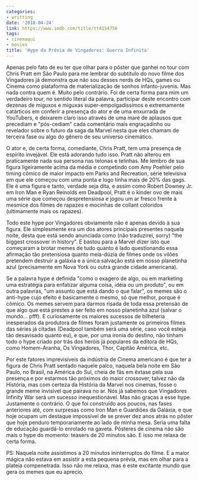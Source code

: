 ```yaml
---
categories:
- writting
date: '2018-04-24'
link: https://www.imdb.com/title/tt4154756
tags:
- cinemaqui
- movies
title: 'Hype da Prévia de Vingadores: Guerra Infinita'
---
```


Apenas pelo fato de eu ter que olhar para o pôster que ganhei no tour com Chris Pratt em São Paulo para me lembrar do subtítulo do novo filme dos Vingadores já demonstra que não sou desses nerds de HQs, games ou Cinema como plataforma de materialização de sonhos infanto-juvenis. Mas nada contra quem é. Muito pelo contrário. Foi de certa forma para mim um verdadeiro tour, no sentido literal da palavra, participar deste encontro com dezenas de miguxos e miguxas super-empolgadíssimos e extremamente catárticos em conferir a presença do ator e de uma enxurrada de YouTubers, e deixarem claro isso através de uma maré de aplausos que precediam e "pós-cediam" cada comentário mais engraçadinho ou revelador sobre o futuro da saga da Marvel nesta que eles chamam de terceira fase ou algo do gênero de seu universo cinemático.

O ator e, de certa forma, comediante, Chris Pratt, tem uma presença de espírito invejável. Ele está adorando tudo isso. Pratt não alterou em praticamente nada sua persona nas telonas e telinhas. Me lembro de sua figura ligeiramente acima da média e competindo com Amy Poehler pelo timing cômico de maior impacto em Parks and Recreation, série televisiva em que ele começou com uma ponta e logo tinha mais de 20% das gags. Ele é uma figura e tanto, verdade seja dita, e assim como Robert Downey Jr. em Iron Man e Ryan Reinolds em Deadpool, Pratt é o kinder ovo de mais uma série que começou despretensiosa e jogou um ar fresco frente à mesmice dos filmes de rapazes e mocinhas de collant coloridos (ultimamente mais os rapazes).

Todo este hype por Vingadores obviamente não é apenas devido à sua figura. Ele simplesmente era um dos atores principais presentes naquela noite, desta que está sendo anunciada como (não traduzirei, sorry) "the biggest crossover in history". E bastou para a Marvel dizer isto que começaram a brotar memes de tudo quanto é lado questionando essa afirmação tão pretensiosa quanto meia-dúzia de filmes onde os vilões pretendem destruir a galáxia e a única salvação está em nosso planetinha azul (precisamente em Nova York ou outra grande cidade americana).

Se a palavra hype é definida "como o exagero de algo, ou em marketing uma estratégia para enfatizar alguma coisa, idéia ou um produto", ou em outra palavras, "um assunto que está dando o que falar", os memes são o anti-hype cujo efeito é basicamente o mesmo, só que melhor, porque é cômico. Os memes servem para darmos risada de toda essa pretensão de que algo que está prestes a ser feito em nosso planetinha azul (salvar o mundo... pfff). E curiosamente os maiores sucessos de bilheteria inesperados da produtora de filmes foram justamente os primeiros filmes das séries já citadas (Deadpool também será uma série, caso você esteja tão desavisado quanto eu), e que, por uma ironia do destino, não tinham todo o hype criado por trás dos heróis já populares da editora de HQs, como Homem-Aranha, Os Vingadores, Thor, Capitão América, etc.

Por este fatores imprevisíveis da indústria de Cinema americano é que ter a figura de Chris Pratt sentado naquele palco, naquela bela noite em São Paulo, no Brasil, na América do Sul, cheia de fãs em êxtase pela sua presença e por estarmos tão próximos do maior crossover, talvez não da História, mas com certeza da História da Marvel nos cinemas, fosse o grande meme invisível que pairava no ar. Nós já sabemos que Vingadores Infinity War será um sucesso inequestionável. Mas não graças a esse hype. Justamente o contrário. O que foi construído aos poucos, nas fases anteriores até, com surpresas como Iron Man e Guardiões da Galáxia, e que hoje ocupam um destaque impossível de se prever dez anos atrás no pôster que hoje penduro temporariamente ao lado de minha mesa. Seria uma falta de educação guardá-lo enrolado na gaveta. Pôsteres de cinema não são mais o hype do momento: teasers de 20 minutos são. E isso me relaxa de certa forma.

PS: Naquela noite assistimos a 20 minutos ininterruptos do filme. E a maior mágica não estava em assistir a esta pequena prévia, mas em olhar para a plateia compenetrada. Isso não me relaxa, mas é este excitante mundo que gera os memes que eu aprecio.